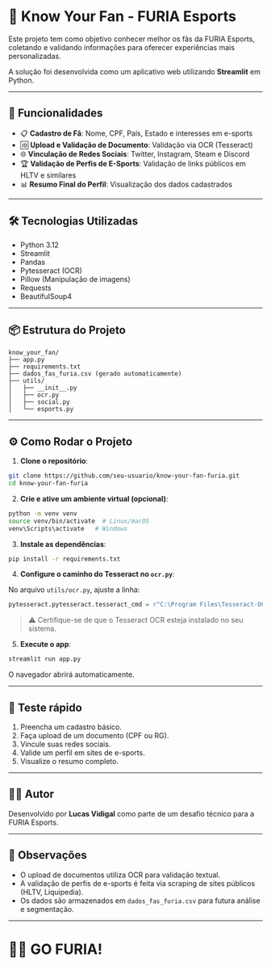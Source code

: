 
# 🎯 Know Your Fan - FURIA Esports

Este projeto tem como objetivo conhecer melhor os fãs da FURIA Esports, coletando e validando informações para oferecer experiências mais personalizadas.

A solução foi desenvolvida como um aplicativo web utilizando **Streamlit** em Python.

---

## 🚀 Funcionalidades

- 📋 **Cadastro de Fã**: Nome, CPF, País, Estado e interesses em e-sports
- 🆔 **Upload e Validação de Documento**: Validação via OCR (Tesseract)
- 🌐 **Vinculação de Redes Sociais**: Twitter, Instagram, Steam e Discord
- 🏆 **Validação de Perfis de E-Sports**: Validação de links públicos em HLTV e similares
- 📊 **Resumo Final do Perfil**: Visualização dos dados cadastrados

---

## 🛠️ Tecnologias Utilizadas

- Python 3.12
- Streamlit
- Pandas
- Pytesseract (OCR)
- Pillow (Manipulação de imagens)
- Requests
- BeautifulSoup4

---

## 📦 Estrutura do Projeto

```
know_your_fan/
├── app.py
├── requirements.txt
├── dados_fas_furia.csv (gerado automaticamente)
├── utils/
│   ├── __init__.py
│   ├── ocr.py
│   ├── social.py
│   └── esports.py
```

---

## ⚙️ Como Rodar o Projeto

1. **Clone o repositório**:

```bash
git clone https://github.com/seu-usuario/know-your-fan-furia.git
cd know-your-fan-furia
```

2. **Crie e ative um ambiente virtual (opcional)**:

```bash
python -m venv venv
source venv/bin/activate  # Linux/macOS
venv\Scripts\activate   # Windows
```

3. **Instale as dependências**:

```bash
pip install -r requirements.txt
```

4. **Configure o caminho do Tesseract no `ocr.py`**:

No arquivo `utils/ocr.py`, ajuste a linha:

```python
pytesseract.pytesseract.tesseract_cmd = r"C:\Program Files\Tesseract-OCR\tesseract.exe"
```

> ⚠️ Certifique-se de que o Tesseract OCR esteja instalado no seu sistema.

5. **Execute o app**:

```bash
streamlit run app.py
```

O navegador abrirá automaticamente.

---

## 🧪 Teste rápido

1. Preencha um cadastro básico.  
2. Faça upload de um documento (CPF ou RG).  
3. Vincule suas redes sociais.  
4. Valide um perfil em sites de e-sports.  
5. Visualize o resumo completo.

---

## 🙋‍♂️ Autor

Desenvolvido por **Lucas Vidigal** como parte de um desafio técnico para a FURIA Esports.

---

## 📌 Observações

- O upload de documentos utiliza OCR para validação textual.
- A validação de perfis de e-sports é feita via scraping de sites públicos (HLTV, Liquipedia).
- Os dados são armazenados em `dados_fas_furia.csv` para futura análise e segmentação.

---

# 🖤💛 GO FURIA!
